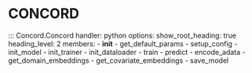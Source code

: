 
# CONCORD

::: Concord.Concord
    handler: python
    options:
      show_root_heading: true
      heading_level: 2
      members:
        - __init__
        - get_default_params
        - setup_config
        - init_model
        - init_trainer
        - init_dataloader
        - train
        - predict
        - encode_adata
        - get_domain_embeddings
        - get_covariate_embeddings
        - save_model
  